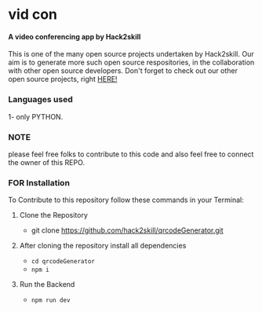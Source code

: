 # vid con

#### A video conferencing app by Hack2skill
This is one of the many open source projects undertaken by Hack2skill. Our aim is to generate more such open source respositories, in the collaboration with other open source developers. Don't forget to check out our other open source projects, right [HERE!](https://github.com/hack2skill)



### Languages used
1-  only PYTHON.



### NOTE
please feel free folks to contribute to this code and also feel free to connect the owner of this REPO.



### FOR Installation
To Contribute to this repository follow these commands in your Terminal:

1. Clone the Repository

    - git clone https://github.com/hack2skill/qrcodeGenerator.git

2. After cloning the repository install all dependencies

    - `cd qrcodeGenerator`
    - `npm i`

3. Run the Backend 

    - `npm run dev`
